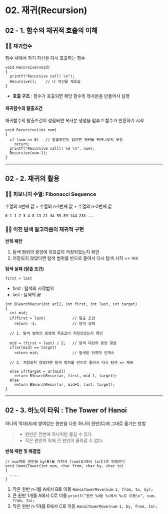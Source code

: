 # 02. 재귀(Recursion)

## 02 - 1. 함수의 재귀적 호출의 이해

### 👩‍🏫 재귀함수

함수 내에서 자기 자신을 다시 호출하는 함수

```
void Recursive(void)
{
  printf("Recursive call! \n");
  Recursive();    // 나 자신을 재호출
}
```

-   **호출 구조** : 함수가 호출되면 해당 함수의 복사본을 만들어서 실행

#### 재귀함수의 탈출조건

재귀함수의 탈출조건이 성립되면 복사본 생성을 멈추고 함수가 반환하기 시작

```
void Recursive(int num)
{
  if (num <= 0)   // 탈출조건이 없으면 재귀를 빠져나오지 못함
    return;
  printf("Recursive calll! %d \n", num);
  Recursive(num-1);
}
```
***
## 02 - 2. 재귀의 활용

### 👩‍🏫 피보나치 수열: Fibonacci Sequence

수열의 n번째 값 = 수열의 n-1번째 값 + 수열의 n-2번째 값
```
0 1 1 2 3 4 8 13 21 34 55 89 144 233 ...
```
### 👩‍🏫 이진 탐색 알고리즘의 재귀적 구현
**반복 패턴**
1. 탐색 범위의 중앙에 목표값이 저장되었는지 확인
2. 저장되지 않았다면 탐색 범위를 반으로 줄여서 다시 탐색 시작 => `재귀`

**탐색 실패 (탈출 조건)**

`first > last`
- first : 탐색의 시작범위
- last : 탐색의 끝

```
int BSearchRecur(int ar[], int first, int last, int target)
{
  int mid;
  if(first > last)            // 탈출 조건
    return -1;                // 탐색 실패

  // 1. 탐색 범위의 중앙에 목표값이 저장되었는지 확인

  mid = (first + last) / 2;   // 탐색 대상의 중앙 찾음
  if(ar[mid] == target)
    return mid;               // 탐색된 타켓의 인덱스

  // 2. 저장되지 않았다면 탐색 범위를 반으로 줄여서 다시 탐색 => 재귀

  else if(target < ar[mid])
    return BSearchRecur(ar, first, mid-1, target);
  else
    return BSearchRecur(ar, mid+1, last, target);
}
```
***
## 02 - 3. 하노이 타워 : The Tower of Hanoi
하나의 막대(A)에 쌓여있는 원반을 다른 하나의 원반(C)에 그대로 옮기는 방법

> - 원반은 한번에 하나씩만 옮길 수 있다.
> - 작은 원반의 위에 큰 원반이 올라갈 수 없다.

**반복 패턴 및 해결법**

```
// num개의 원반을 by(B)를 거쳐서 from(A)에서 to(C)로 이동한다
void HanoiTower(int num, char from, char by, char to)
{
  ....
}
```

1. 작은 원반 n-1를 A에서 B로 이동
`HanoiTowerMove(num-1, from, to, by);`
2. 큰 원반 1개를 A에서 C로 이동
`printf("원반 %d을 %c에서 %c로 이동\n", num, from, to);`
3. 작은 원반 n-1개를 B에서 C로 이동
`HanoiTowerMove(num-1, by, from, to);`
